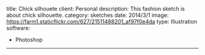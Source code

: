 title: Chick silhouete
client: Personal
description: This fashion sketch is about chick silhouette.
category: sketches
date: 2014/3/1
image: https://farm1.staticflickr.com/627/21511488201_af97f0e4da
type: Illustration	
software:
- Photoshop
---
